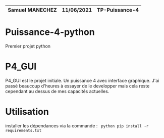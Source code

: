 | Samuel MANECHEZ | 11/06/2021 | TP-Puissance-4 |
| :--------------------------------------------------------------: | :--------: | :-------------------------------: |

# Puissance-4-python
Premier projet python

# P4_GUI
P4_GUI est le projet initiale. Un puissance 4 avec interface graphique. J'ai passé beaucoup d'heures à essayer de le developper mais cela reste cependant au dessus de mes capacités actuelles. 

# Utilisation
installer les dépendances via la commande :
``` python pip install -r requirements.txt```
